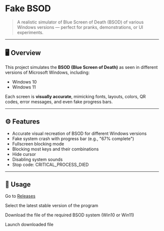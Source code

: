 # Fake BSOD

> A realistic simulator of Blue Screen of Death (BSOD) of various Windows versions — perfect for pranks, demonstrations, or UI experiments.

---

## 🖥️ Overview

This project simulates the **BSOD (Blue Screen of Death)** as seen in different versions of Microsoft Windows, including:

- Windows 10  
- Windows 11  

Each screen is **visually accurate**, mimicking fonts, layouts, colors, QR codes, error messages, and even fake progress bars.

---

## ⚙️ Features

- Accurate visual recreation of BSOD for different Windows versions
- Fake system crash with progress bar (e.g., "67% complete")
- Fullscreen blocking mode
- Blocking most keys and their combinations
- Hide cursor
- Disabling system sounds
- Stop code: CRITICAL_PROCESS_DIED

---

## 🚀 Usage

Go to [Releases](https://github.com/Conteek/FakeBSOD/releases)

Select the latest stable version of the program

Download the file of the required BSOD system (Win10 or Win11)

Launch downloaded file
